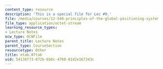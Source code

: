 ```yaml
---
content_type: resource
description: 'This is a special file for Lec #9.'
file: /media/courses/12-540-principles-of-the-global-positioning-system-spring-2012/54138f73072b6b0c476081d2e167343c_etab.07tab
file_type: application/octet-stream
learning_resource_types:
- Lecture Notes
ocw_type: OCWFile
parent_title: Lecture Notes
parent_type: CourseSection
resourcetype: Other
title: etab.07tab
uid: 54138f73-072b-6b0c-4760-81d2e167343c
---
```

